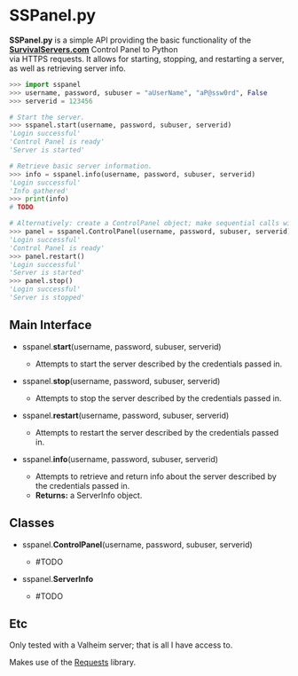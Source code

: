 # SSPanel.py

**SSPanel.py** is a simple API providing the basic functionality of the **[SurvivalServers.com](https://www.survivalservers.com/)** Control Panel to Python  
via HTTPS requests. It allows for starting, stopping, and restarting a server, as well as retrieving server info.  

```python
>>> import sspanel
>>> username, password, subuser = "aUserName", "aP@ssw0rd", False
>>> serverid = 123456

# Start the server. 
>>> sspanel.start(username, password, subuser, serverid)
'Login successful'
'Control Panel is ready'
'Server is started'

# Retrieve basic server information.
>>> info = sspanel.info(username, password, subuser, serverid)
'Login successful'
'Info gathered'
>>> print(info)
# TODO

# Alternatively: create a ControlPanel object; make sequential calls with the same server. 
>>> panel = sspanel.ControlPanel(username, password, subuser, serverid)
'Login successful'
'Control Panel is ready'
>>> panel.restart()
'Login successful'
'Server is started'
>>> panel.stop()
'Login successful'
'Server is stopped'

```

## Main Interface

- sspanel.**start**(username, password, subuser, serverid)  
    - Attempts to start the server described by the credentials passed in.

- sspanel.**stop**(username, password, subuser, serverid)  
    - Attempts to stop the server described by the credentials passed in.

- sspanel.**restart**(username, password, subuser, serverid)  
    - Attempts to restart the server described by the credentials passed in.

- sspanel.**info**(username, password, subuser, serverid)  
    - Attempts to retrieve and return info about the server described by the credentials passed in.
    - **Returns:** a ServerInfo object.

## Classes

- sspanel.**ControlPanel**(username, password, subuser, serverid)  
    - #TODO

- sspanel.**ServerInfo**  
    - #TODO

## Etc

Only tested with a Valheim server; that is all I have access to. 

Makes use of the [Requests](https://github.com/psf/requests) library.
